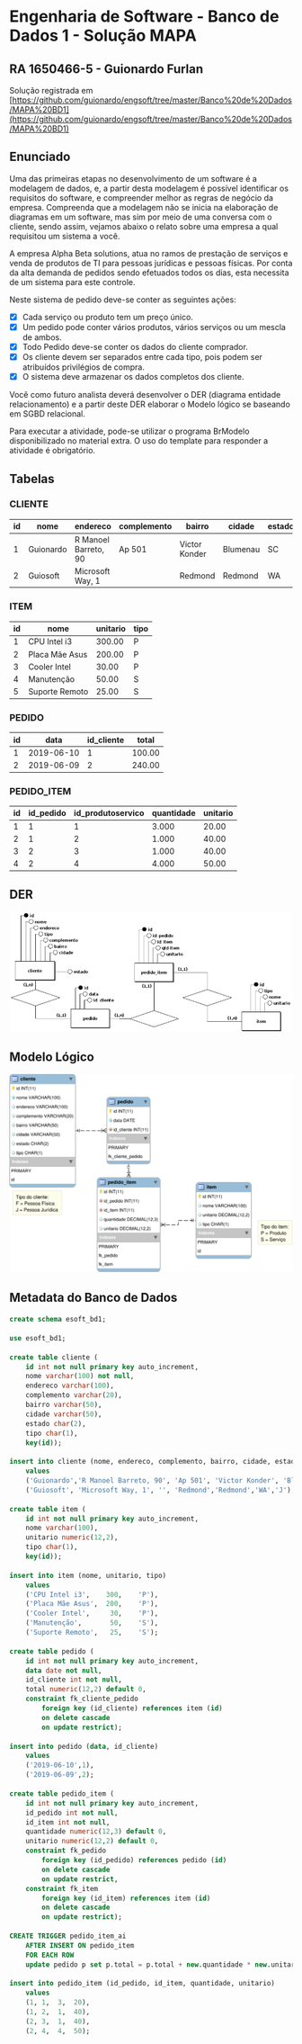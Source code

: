 # Engenharia de Software - Banco de Dados 1 - Solução MAPA

## RA 1650466-5 - Guionardo Furlan

Solução registrada em [https://github.com/guionardo/engsoft/tree/master/Banco%20de%20Dados/MAPA%20BD1](https://github.com/guionardo/engsoft/tree/master/Banco%20de%20Dados/MAPA%20BD1)

## Enunciado

Uma das primeiras etapas no desenvolvimento de um software é a modelagem de dados, e, a partir desta modelagem é possível identificar os requisitos do software, e compreender melhor as regras de negócio da empresa.
Compreenda que a modelagem não se inicia na elaboração de diagramas em um software, mas sim por meio de uma conversa com o cliente, sendo assim, vejamos abaixo o relato sobre uma empresa a qual requisitou um sistema a você.
 
A empresa Alpha Beta solutions, atua no ramos de prestação de serviços e venda de produtos de TI para pessoas jurídicas e pessoas físicas. Por conta da alta demanda de pedidos sendo efetuados todos os dias, esta necessita de um sistema para este controle.

Neste sistema de pedido deve-se conter as seguintes ações:

* [X] Cada serviço ou produto tem um preço único.
* [X] Um pedido pode conter vários produtos, vários serviços ou um mescla de ambos. 
* [X] Todo Pedido deve-se conter os dados do cliente comprador.
* [X] Os cliente devem ser separados entre cada tipo, pois podem ser atribuídos privilégios de compra.
* [X] O sistema deve armazenar os dados completos dos cliente.

Você como futuro analista deverá desenvolver o DER (diagrama entidade relacionamento) e  a partir deste DER elaborar o Modelo lógico se baseando em SGBD relacional.

Para executar a atividade, pode-se utilizar o programa BrModelo disponibilizado no material extra. O uso do template para responder a atividade é obrigatório.

## Tabelas

### CLIENTE

|id|nome|endereco|complemento|bairro|cidade|estado|tipo|
|--|----|--------|-----------|------|------|------|----|
|1|Guionardo|R Manoel Barreto, 90|Ap 501|Victor Konder|Blumenau|SC|F|
|2|Guiosoft|Microsoft Way, 1| |Redmond|Redmond|WA|J|


### ITEM

|id|nome|unitario|tipo|
|--|----|--------|----|
|1|CPU Intel i3|300.00|P|
|2|Placa Mãe Asus|200.00|P|
|3|Cooler Intel|30.00|P|
|4|Manutenção|50.00|S|
|5|Suporte Remoto|25.00|S|

### PEDIDO

|id|data|id_cliente|total|
|--|----|----------|-----|
|1|2019-06-10|1|100.00|
|2|2019-06-09|2|240.00|

### PEDIDO_ITEM

|id|id_pedido|id_produtoservico|quantidade|unitario|
|--|---------|-----------------|----------|--------|
|1|1|1|3.000|20.00|
|2|1|2|1.000|40.00|
|3|2|3|1.000|40.00|
|4|2|4|4.000|50.00|

## DER

![DER](DER.png)

## Modelo Lógico

![Modelo Lógico](logico.svg)

## Metadata do Banco de Dados

``` SQL
create schema esoft_bd1;

use esoft_bd1;

create table cliente (
	id int not null primary key auto_increment,
    nome varchar(100) not null,
    endereco varchar(100),
    complemento varchar(20),
    bairro varchar(50),
    cidade varchar(50),
    estado char(2),
    tipo char(1),
    key(id));

insert into cliente (nome, endereco, complemento, bairro, cidade, estado, tipo) 
    values 
    ('Guionardo','R Manoel Barreto, 90', 'Ap 501', 'Victor Konder', 'Blumenau', 'SC', 'F'),
    ('Guiosoft', 'Microsoft Way, 1', '', 'Redmond','Redmond','WA','J');
    
create table item (
	id int not null primary key auto_increment,
    nome varchar(100),
    unitario numeric(12,2),
    tipo char(1),
    key(id));
    
insert into item (nome, unitario, tipo)
    values
    ('CPU Intel i3',    300,    'P'),
    ('Placa Mãe Asus',  200,    'P'),
    ('Cooler Intel',     30,    'P'),
    ('Manutenção',       50,    'S'),
    ('Suporte Remoto',   25,    'S');
    
create table pedido (
	id int not null primary key auto_increment,
    data date not null,
    id_cliente int not null,
    total numeric(12,2) default 0,
    constraint fk_cliente_pedido
		foreign key (id_cliente) references item (id)
        on delete cascade
        on update restrict);        
        
insert into pedido (data, id_cliente)
	values
	('2019-06-10',1),
    ('2019-06-09',2);
        
create table pedido_item (
	id int not null primary key auto_increment,
    id_pedido int not null,
    id_item int not null,
    quantidade numeric(12,3) default 0,
    unitario numeric(12,2) default 0,
    constraint fk_pedido
		foreign key (id_pedido) references pedido (id)
        on delete cascade
        on update restrict,
	constraint fk_item
		foreign key (id_item) references item (id)
        on delete cascade
        on update restrict);
        
CREATE TRIGGER pedido_item_ai 
    AFTER INSERT ON pedido_item
    FOR EACH ROW
    update pedido p set p.total = p.total + new.quantidade * new.unitario where id=new.id_pedido;

insert into pedido_item (id_pedido, id_item, quantidade, unitario)
	values 
    (1,	1,	3,	20),
    (1,	2,	1,	40),
    (2,	3,	1,	40),
    (2,	4,	4,	50);
```
